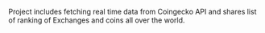 Project includes fetching real time data from Coingecko API and shares list of ranking of Exchanges and coins all over the world.
